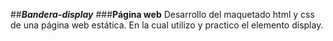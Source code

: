 ##***Bandera-display***
###**Página web**
Desarrollo del maquetado html y css de una página web estática. En la cual utilizo y practico el elemento display.
